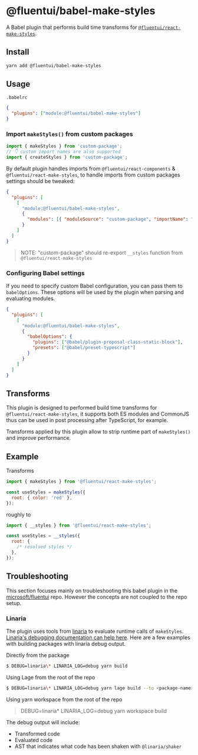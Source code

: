 # @fluentui/babel-make-styles

A Babel plugin that performs build time transforms for [`@fluentui/react-make-styles`](../react-make-styles).

## Install

```bash
yarn add @fluentui/babel-make-styles
```

## Usage

`.babelrc`

```json
{
  "plugins": ["module:@fluentui/babel-make-styles"]
}
```

### Import `makeStyles()` from custom packages

```js
import { makeStyles } from 'custom-package';
// 👇 custom import names are also supported
import { createStyles } from 'custom-package';
```

By default plugin handles imports from `@fluentui/react-components` & `@fluentui/react-make-styles`, to handle imports from custom packages settings should be tweaked:

```json
{
  "plugins": [
    [
      "module:@fluentui/babel-make-styles",
      {
        "modules": [{ "moduleSource": "custom-package", "importName": "makeStyles" }]
      }
    ]
  ]
}
```

> NOTE: "custom-package" should re-export `__styles` function from `@fluentui/react-make-styles`

### Configuring Babel settings

If you need to specify custom Babel configuration, you can pass them to `babelOptions`. These options will be used by the plugin when parsing and evaluating modules.

```json
{
  "plugins": [
    [
      "module:@fluentui/babel-make-styles",
      {
        "babelOptions": {
          "plugins": ["@babel/plugin-proposal-class-static-block"],
          "presets": ["@babel/preset-typescript"]
        }
      }
    ]
  ]
}
```

## Transforms

This plugin is designed to performed build time transforms for `@fluentui/react-make-styles`, it supports both ES modules and CommonJS thus can be used in post processing after TypeScript, for example.

Transforms applied by this plugin allow to strip runtime part of `makeStyles()` and improve performance.

## Example

Transforms

```js
import { makeStyles } from '@fluentui/react-make-styles';

const useStyles = makeStyles({
  root: { color: 'red' },
});
```

roughly to

```js
import { __styles } from '@fluentui/react-make-styles';

const useStyles = __styles({
  root: {
    /* resolved styles */
  },
});
```

## Troubleshooting

This section focuses mainly on troubleshooting this babel plugin in the [microsoft/fluentui](https://github.com/microsoft/fluentui) repo.
However the concepts are not coupled to the repo setup.

### Linaria

The plugin uses tools from [linaria](https://github.com/callstack/linaria) to evaluate runtime calls of `makeStyles`.
[Linaria's debugging documentation can help here](https://github.com/callstack/linaria/blob/master/CONTRIBUTING.md#debugging-and-deep-dive-into-babel-plugin). Here are a few examples with building packages with linaria debug output.

Directly from the package

```sh
$ DEBUG=linaria\* LINARIA_LOG=debug yarn build
```

Using Lage from the root of the repo

```sh
$ DEBUG=linaria\* LINARIA_LOG=debug yarn lage build --to <package-name>
```

Using yarn workspace from the root of the repo

> DEBUG=linaria\* LINARIA_LOG=debug yarn workspace <package-name> build

The debug output will include:

- Transformed code
- Evaluated code
- AST that indicates what code has been shaken with `@linaria/shaker`

